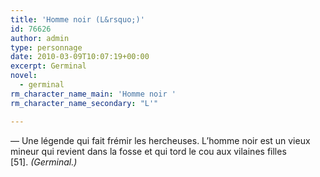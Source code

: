 ```yaml
---
title: 'Homme noir (L&rsquo;)'
id: 76626
author: admin
type: personnage
date: 2010-03-09T10:07:19+00:00
excerpt: Germinal
novel:
  - germinal
rm_character_name_main: 'Homme noir '
rm_character_name_secondary: "L'"

---
```

— Une légende qui fait frémir les hercheuses. L&rsquo;homme noir est un vieux mineur qui revient dans la fosse et qui tord le cou aux vilaines filles [51]. _(Germinal.)_